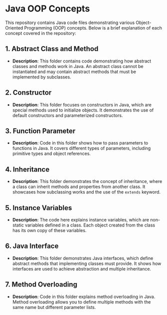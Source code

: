 # Java OOP Concepts

This repository contains Java code files demonstrating various Object-Oriented Programming (OOP) concepts. Below is a brief explanation of each concept covered in the repository:

## 1. **Abstract Class and Method**
   - **Description**: This folder contains code demonstrating how abstract classes and methods work in Java. An abstract class cannot be instantiated and may contain abstract methods that must be implemented by subclasses.
## 2. **Constructor**
   - **Description**: This folder focuses on constructors in Java, which are special methods used to initialize objects. It demonstrates the use of default constructors and parameterized constructors.
## 3. **Function Parameter**
   - **Description**: Code in this folder shows how to pass parameters to functions in Java. It covers different types of parameters, including primitive types and object references.
## 4. **Inheritance**
   - **Description**: This folder demonstrates the concept of inheritance, where a class can inherit methods and properties from another class. It showcases how subclassing works and the use of the `extends` keyword.

## 5. **Instance Variables**
   - **Description**: The code here explains instance variables, which are non-static variables defined in a class. Each object created from the class has its own copy of these variables.

## 6. **Java Interface**
   - **Description**: This folder demonstrates Java interfaces, which define abstract methods that implementing classes must provide. It shows how interfaces are used to achieve abstraction and multiple inheritance.

## 7. **Method Overloading**
   - **Description**: Code in this folder explains method overloading in Java. Method overloading allows you to define multiple methods with the same name but different parameter lists.
